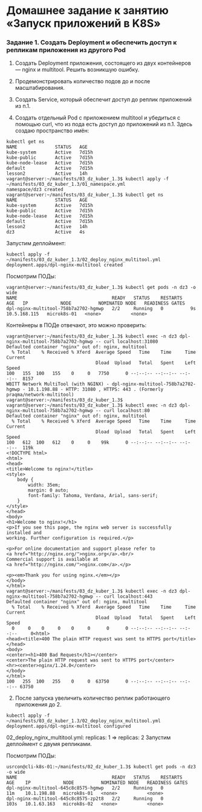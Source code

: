 # Домашнее задание к занятию «Запуск приложений в K8S»
### Задание 1. Создать Deployment и обеспечить доступ к репликам приложения из другого Pod
1) Создать Deployment приложения, состоящего из двух контейнеров — nginx и multitool. Решить возникшую ошибку.



3) Продемонстрировать количество подов до и после масштабирования.

4) Создать Service, который обеспечит доступ до реплик приложений из п.1.

5) Создать отдельный Pod с приложением multitool и убедиться с помощью curl, что из пода есть доступ до приложений из п.1.
Здесь создаю пространство имён:
```
kubectl get ns
NAME              STATUS   AGE
kube-system       Active   7d15h
kube-public       Active   7d15h
kube-node-lease   Active   7d15h
default           Active   7d15h
lesson2           Active   14h
vagrant@server:~/manifests/03_dz_kuber_1.3$ kubectl apply -f ~/manifests/03_dz_kuber_1.3/01_namespace.yml
namespace/dz3 created
vagrant@server:~/manifests/03_dz_kuber_1.3$ kubectl get ns
NAME              STATUS   AGE
kube-system       Active   7d15h
kube-public       Active   7d15h
kube-node-lease   Active   7d15h
default           Active   7d15h
lesson2           Active   14h
dz3               Active   4s
```
Запустим деплоймент:
```
kubectl apply -f ~/manifests/03_dz_kuber_1.3/02_deploy_nginx_multitool.yml
deployment.apps/dpl-nginx-multitool created
```
Посмотрим ПОДы:
```
vagrant@server:~/manifests/03_dz_kuber_1.3$ kubectl get pods -n dz3 -o wide
NAME                                   READY   STATUS    RESTARTS   AGE   IP            NODE          NOMINATED NODE   READINESS GATES
dpl-nginx-multitool-758b7a2702-hgmwp   2/2     Running   0          9s    10.5.168.115   microk8s-01   <none>           <none>
```
Контейнеры в ПОДе отвечают, это можно проверить:
```
vagrant@server:~/manifests/03_dz_kuber_1.3$ kubectl exec -n dz3 dpl-nginx-multitool-758b7a2702-hgmwp -- curl localhost:31080
Defaulted container "nginx" out of: nginx, multitool
  % Total    % Received % Xferd  Average Speed   Time    Time     Time  Current
                                 Dload  Upload   Total   Spent    Left  Speed
100   155  100   155    0     0   7750      0 --:--:-- --:--:-- --:--:--  8157
WBITT Network MultiTool (with NGINX) - dpl-nginx-multitool-758b7a2702-hgmwp - 10.1.198.88 - HTTP: 31080 , HTTPS: 443 . (Formerly praqma/network-multitool)
vagrant@server:~/manifests/03_dz_kuber_1.3$
vagrant@server:~/manifests/03_dz_kuber_1.3$ kubectl exec -n dz3 dpl-nginx-multitool-758b7a2702-hgmwp -- curl localhost:80
Defaulted container "nginx" out of: nginx, multitool
  % Total    % Received % Xferd  Average Speed   Time    Time     Time  Current
                                 Dload  Upload   Total   Spent    Left  Speed
100   612  100   612    0     0    99k      0 --:--:-- --:--:-- --:--:--  119k
<!DOCTYPE html>
<html>
<head>
<title>Welcome to nginx!</title>
<style>
    body {
        width: 35em;
        margin: 0 auto;
        font-family: Tahoma, Verdana, Arial, sans-serif;
    }
</style>
</head>
<body>
<h1>Welcome to nginx!</h1>
<p>If you see this page, the nginx web server is successfully installed and
working. Further configuration is required.</p>

<p>For online documentation and support please refer to
<a href="http://nginx.org/">nginx.org</a>.<br/>
Commercial support is available at
<a href="http://nginx.com/">nginx.com</a>.</p>

<p><em>Thank you for using nginx.</em></p>
</body>
</html>
vagrant@server:~/manifests/03_dz_kuber_1.3$ kubectl exec -n dz3 dpl-nginx-multitool-758b7a2702-hgmwp -- curl localhost:443
Defaulted container "nginx" out of: nginx, multitool
  % Total    % Received % Xferd  Average Speed   Time    Time     Time  Current
                                 Dload  Upload   Total   Spent    Left  Speed
  0     0    0     0    0     0      0      0 --:--:-- --:--:-- --:--:--     0<html>
<head><title>400 The plain HTTP request was sent to HTTPS port</title></head>
<body>
<center><h1>400 Bad Request</h1></center>
<center>The plain HTTP request was sent to HTTPS port</center>
<hr><center>nginx/1.24.0</center>
</body>
</html>
100   255  100   255    0     0  63750      0 --:--:-- --:--:-- --:--:-- 63750
```
2) После запуска увеличить количество реплик работающего приложения до 2.
```
kubectl apply -f ~/manifests/03_dz_kuber_1.3/02_deploy_nginx_multitool.yml
deployment.apps/dpl-nginx-multitool configured
```
02_deploy_nginx_multitool.yml: replicas: 1 => replicas: 2 Запустим деплоймент с двумя репликами.

Посмотрим ПОДы:
```
usrcon@cli-k8s-01:~/manifests/02_dz_kuber_1.3$ kubectl get pods -n dz3 -o wide
NAME                                   READY   STATUS    RESTARTS   AGE    IP            NODE          NOMINATED NODE   READINESS GATES
dpl-nginx-multitool-645c8c8575-hgmwp   2/2     Running   0          11m    10.1.198.88   microk8s-01   <none>           <none>
dpl-nginx-multitool-645c8c8575-zp2t8   2/2     Running   0          103s   10.1.63.163   microk8s-02   <none>           <none>
```


